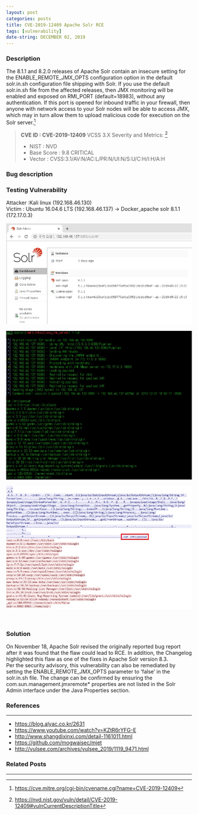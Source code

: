 ```yaml
---
layout: post
categories: posts
title: CVE-2019-12409 Apache Solr RCE
tags: [vulnerability]
date-string: DECEMBER 02, 2019
---
```


### Description
The 8.1.1 and 8.2.0 releases of Apache Solr contain an insecure setting for the ENABLE_REMOTE_JMX_OPTS configuration option in the default solr.in.sh configuration file shipping with Solr. If you use the default solr.in.sh file from the affected releases, then JMX monitoring will be enabled and exposed on RMI_PORT (default=18983), without any authentication. If this port is opened for inbound traffic in your firewall, then anyone with network access to your Solr nodes will be able to access JMX, which may in turn allow them to upload malicious code for execution on the Solr server.[^1]

> **CVE ID : CVE-2019-12409**
> VCSS 3.X Severity and Metrics: [^2]
> - NIST : NVD
> - Base Score : 9.8 CRITICAL
> - Vector : CVSS:3.1/AV:N/AC:L/PR:N/UI:N/S:U/C:H/I:H/A:H


### Bug description

### Testing Vulnerability 
Attacker :Kali linux (192.168.46.130)<br>
Victim : Ubuntu 16.04.6 LTS (192.168.46.137) -> Docker_apache solr 8.1.1 (172.17.0.3)

<img src="/images/2019-12-02/2019-12-02-vul-001.jpg"><p>
<img src="/images/2019-12-02/2019-12-02-vul-002.jpg"><p>
<img src="/images/2019-12-02/2019-12-02-vul-003.jpg"><p>
<br>
### Solution
On November 18, Apache Solr revised the originally reported bug report after it was found that the flaw could lead to RCE. In addition, the Changelog highlighted this flaw as one of the fixes in Apache Solr version 8.3.
<br>
Per the security advisory, this vulnerability can also be remediated by setting the ENABLE_REMOTE_JMX_OPTS parameter to ’false’ in the solr.in.sh file. The change can be confirmed by ensuring the com.sun.management.jmxremote* properties are not listed in the Solr Admin interface under the Java Properties section.

### References
---
- https://blog.alyac.co.kr/2631
- https://www.youtube.com/watch?v=KZtR6rYFG-E
- http://www.shangdixinxi.com/detail-1161011.html
- https://github.com/mogwaisec/mjet
- http://vulsee.com/archives/vulsee_2019/1119_9471.html

### Related Posts
---
[^1]: <https://cve.mitre.org/cgi-bin/cvename.cgi?name=CVE-2019-12409>
[^2]: <https://nvd.nist.gov/vuln/detail/CVE-2019-12409#vulnCurrentDescriptionTitle>